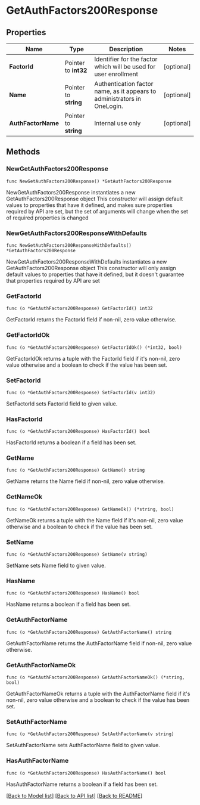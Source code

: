 # GetAuthFactors200Response

## Properties

Name | Type | Description | Notes
------------ | ------------- | ------------- | -------------
**FactorId** | Pointer to **int32** | Identifier for the factor which will be used for user enrollment | [optional] 
**Name** | Pointer to **string** | Authentication factor name, as it appears to administrators in OneLogin. | [optional] 
**AuthFactorName** | Pointer to **string** | Internal use only | [optional] 

## Methods

### NewGetAuthFactors200Response

`func NewGetAuthFactors200Response() *GetAuthFactors200Response`

NewGetAuthFactors200Response instantiates a new GetAuthFactors200Response object
This constructor will assign default values to properties that have it defined,
and makes sure properties required by API are set, but the set of arguments
will change when the set of required properties is changed

### NewGetAuthFactors200ResponseWithDefaults

`func NewGetAuthFactors200ResponseWithDefaults() *GetAuthFactors200Response`

NewGetAuthFactors200ResponseWithDefaults instantiates a new GetAuthFactors200Response object
This constructor will only assign default values to properties that have it defined,
but it doesn't guarantee that properties required by API are set

### GetFactorId

`func (o *GetAuthFactors200Response) GetFactorId() int32`

GetFactorId returns the FactorId field if non-nil, zero value otherwise.

### GetFactorIdOk

`func (o *GetAuthFactors200Response) GetFactorIdOk() (*int32, bool)`

GetFactorIdOk returns a tuple with the FactorId field if it's non-nil, zero value otherwise
and a boolean to check if the value has been set.

### SetFactorId

`func (o *GetAuthFactors200Response) SetFactorId(v int32)`

SetFactorId sets FactorId field to given value.

### HasFactorId

`func (o *GetAuthFactors200Response) HasFactorId() bool`

HasFactorId returns a boolean if a field has been set.

### GetName

`func (o *GetAuthFactors200Response) GetName() string`

GetName returns the Name field if non-nil, zero value otherwise.

### GetNameOk

`func (o *GetAuthFactors200Response) GetNameOk() (*string, bool)`

GetNameOk returns a tuple with the Name field if it's non-nil, zero value otherwise
and a boolean to check if the value has been set.

### SetName

`func (o *GetAuthFactors200Response) SetName(v string)`

SetName sets Name field to given value.

### HasName

`func (o *GetAuthFactors200Response) HasName() bool`

HasName returns a boolean if a field has been set.

### GetAuthFactorName

`func (o *GetAuthFactors200Response) GetAuthFactorName() string`

GetAuthFactorName returns the AuthFactorName field if non-nil, zero value otherwise.

### GetAuthFactorNameOk

`func (o *GetAuthFactors200Response) GetAuthFactorNameOk() (*string, bool)`

GetAuthFactorNameOk returns a tuple with the AuthFactorName field if it's non-nil, zero value otherwise
and a boolean to check if the value has been set.

### SetAuthFactorName

`func (o *GetAuthFactors200Response) SetAuthFactorName(v string)`

SetAuthFactorName sets AuthFactorName field to given value.

### HasAuthFactorName

`func (o *GetAuthFactors200Response) HasAuthFactorName() bool`

HasAuthFactorName returns a boolean if a field has been set.


[[Back to Model list]](../README.md#documentation-for-models) [[Back to API list]](../README.md#documentation-for-api-endpoints) [[Back to README]](../README.md)


